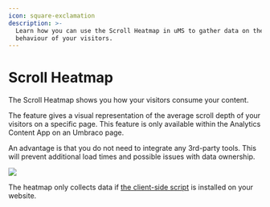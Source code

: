 ```yaml
---
icon: square-exclamation
description: >-
  Learn how you can use the Scroll Heatmap in uMS to gather data on the
  behaviour of your visitors.
---
```


# Scroll Heatmap

The Scroll Heatmap shows you how your visitors consume your content.

The feature gives a visual representation of the average scroll depth of your visitors on a specific page. This feature is only available within the Analytics Content App on an Umbraco page.

An advantage is that you do not need to integrate any 3rd-party tools. This will prevent additional load times and possible issues with data ownership.

![](../../marketers-and-editors/analytics)

The heatmap only collects data if [the client-side script](../../../../analytics/clientside-events-and-additional-javascript-files/) is installed on your website.

